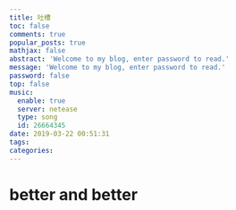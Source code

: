 ```yaml
---
title: 吐槽
toc: false
comments: true
popular_posts: true
mathjax: false
abstract: 'Welcome to my blog, enter password to read.'
message: 'Welcome to my blog, enter password to read.'
password: false
top: false
music:
  enable: true
  server: netease
  type: song
  id: 26664345
date: 2019-03-22 00:51:31
tags:
categories:
---
```


# better and better